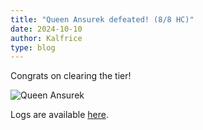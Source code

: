 ```yaml
---
title: "Queen Ansurek defeated! (8/8 HC)"
date: 2024-10-10
author: Kalfrice
type: blog
---
```


Congrats on clearing the tier!

![Queen Ansurek](/posts/2024-11-03-queen-ansurek/queen.jpg)

Logs are available [here](https://www.warcraftlogs.com/reports/4ywRgP1jWfrbhAMF#fight=18).

<!--more-->
